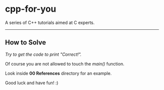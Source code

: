 cpp-for-you
===========

A series of C++ tutorials aimed at C experts.

---

## How to Solve

*Try to get the code to print "Correct!".*

Of course you are not allowed to touch the *main()* function.

Look inside **00 References** directory for an example.

Good luck and have fun! :)